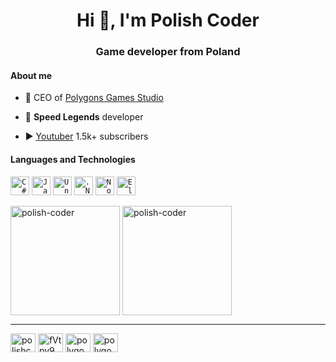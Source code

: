 <h1 align="center">Hi 👋, I'm Polish Coder</h1>
<h3 align="center">Game developer from Poland</h3>

#### About me

- 💼 CEO of [Polygons Games Studio](https://github.com/Polygons-Games-Studio)

- 🚗 **Speed Legends** developer

- ▶ [Youtuber](https://www.youtube.com/c/PolishCoder) 1.5k+ subscribers

#### Languages and Technologies

<code><img height="30" alt="C#" src="https://iconape.com/wp-content/files/sh/51404/svg/c--4.svg"></code>
<code><img height="30" alt="JavaScript" src="https://upload.wikimedia.org/wikipedia/commons/9/99/Unofficial_JavaScript_logo_2.svg"></code>
<code><img height="30" alt="Unity" src="https://i.redd.it/tu3gt6ysfxq71.png"></code>
<code><img height="30" alt=".NET" src="https://upload.wikimedia.org/wikipedia/commons/e/ee/.NET_Core_Logo.svg"></code>
<code><img height="30" alt="Node.js" src="https://cdn-icons-png.flaticon.com/512/5968/5968322.png"></code>
<code><img height="30" alt="Electron" src="https://upload.wikimedia.org/wikipedia/commons/9/91/Electron_Software_Framework_Logo.svg"></code>

<img align="center" height="175px" src="https://github-readme-stats.vercel.app/api/top-langs?username=polish-coder&show_icons=true&locale=en&layout=compact&theme=tokyonight" alt="polish-coder" /> <img align="center" height="175px" src="https://github-readme-streak-stats.herokuapp.com/?user=polish-coder&theme=tokyonight" alt="polish-coder" />

----------

<p align="left">
<a href="https://www.youtube.com/c/polishcoder" target="blank"><img align="center" src="https://raw.githubusercontent.com/rahuldkjain/github-profile-readme-generator/master/src/images/icons/Social/youtube.svg" alt="polishcoder" height="30" width="40" /></a>
<a href="https://discord.gg/fVtpv9wgM9" target="blank"><img align="center" src="https://raw.githubusercontent.com/rahuldkjain/github-profile-readme-generator/master/src/images/icons/Social/discord.svg" alt="fVtpv9wgM9" height="30" width="40" /></a>
<a href="https://twitter.com/polygons_games" target="blank"><img align="center" src="https://raw.githubusercontent.com/rahuldkjain/github-profile-readme-generator/master/src/images/icons/Social/twitter.svg" alt="polygons_games" height="30" width="40" /></a>
<a href="https://instagram.com/polygonsgames" target="blank"><img align="center" src="https://raw.githubusercontent.com/rahuldkjain/github-profile-readme-generator/master/src/images/icons/Social/instagram.svg" alt="polygonsgames" height="30" width="40" /></a>
</p>
